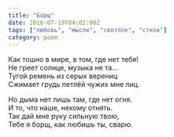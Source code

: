 ```yaml
---
title: "Борщ"
date: 2016-07-19T04:02:00Z
tags: ["любовь", "мысли", "светлое", "стихи"]
category: poem
---
```


Как тошно в мире, в том, где нет тебя!  
Не греет солнце, музыка не та…  
Тугой ремень из серых верениц  
Сжимает грудь петлёй чужих мне лиц.

Но дыма нет лишь там, где нет огня.  
И то, что наше, некому отнять.  
Так дай мне руку сильную твою,  
Тебе я борщ, как любишь ты, сварю.  
